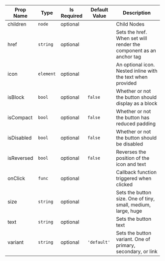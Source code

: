 | Prop Name | Type | Is Required | Default Value | Description |
|-|-|-|-|-|
| children| `node`| optional| | Child Nodes|
| href| `string`| optional| | Sets the href. When set will render the component as an anchor tag|
| icon| `element`| optional| | An optional icon. Nested inline with the text when provided|
| isBlock| `bool`| optional| `false`| Whether or not the button should display as a block|
| isCompact| `bool`| optional| `false`| Whether or not the button has reduced padding|
| isDisabled| `bool`| optional| `false`| Whether or not the button should be disabled|
| isReversed| `bool`| optional| `false`| Reverses the position of the icon and text|
| onClick| `func`| optional| | Callback function triggered when clicked|
| size| `string`| optional| | Sets the button size. One of tiny, small, medium, large, huge|
| text| `string`| optional| | Sets the button text|
| variant| `string`| optional| `'default'`| Sets the button variant. One of primary, secondary, or link|